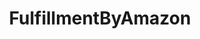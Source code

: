 ---
title: FulfillmentByAmazon
crosslinks:
- Flipping
- Entrepreneur
- WalmartSellers
- flippingcirclejerk
- videos
- startups
- IAmA
- causeWhyNotMate
- ecommerce
- amazon
- AmazonFBA
- supremeclothing
- handmadeamazon
- conspiracy
- worldnews
- FidgetSpinners
- flipping
- 7FigureCommunity
---